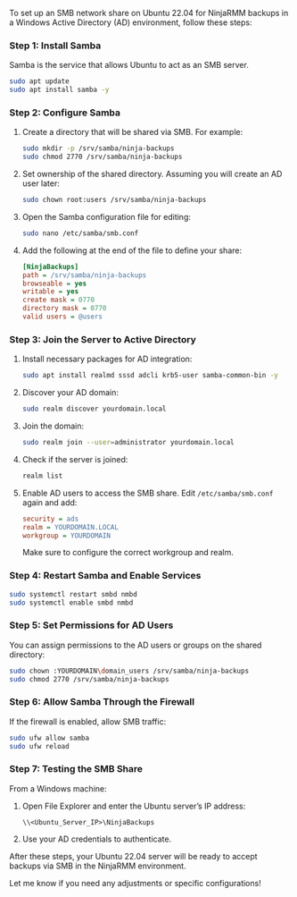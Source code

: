 To set up an SMB network share on Ubuntu 22.04 for NinjaRMM backups in a Windows Active Directory (AD) environment, follow these steps:

### Step 1: Install Samba
Samba is the service that allows Ubuntu to act as an SMB server.
```bash
sudo apt update
sudo apt install samba -y
```

### Step 2: Configure Samba
1. Create a directory that will be shared via SMB. For example:
   ```bash
   sudo mkdir -p /srv/samba/ninja-backups
   sudo chmod 2770 /srv/samba/ninja-backups
   ```

2. Set ownership of the shared directory. Assuming you will create an AD user later:
   ```bash
   sudo chown root:users /srv/samba/ninja-backups
   ```

3. Open the Samba configuration file for editing:
   ```bash
   sudo nano /etc/samba/smb.conf
   ```

4. Add the following at the end of the file to define your share:
   ```ini
   [NinjaBackups]
   path = /srv/samba/ninja-backups
   browseable = yes
   writable = yes
   create mask = 0770
   directory mask = 0770
   valid users = @users
   ```

### Step 3: Join the Server to Active Directory
1. Install necessary packages for AD integration:
   ```bash
   sudo apt install realmd sssd adcli krb5-user samba-common-bin -y
   ```

2. Discover your AD domain:
   ```bash
   sudo realm discover yourdomain.local
   ```

3. Join the domain:
   ```bash
   sudo realm join --user=administrator yourdomain.local
   ```

4. Check if the server is joined:
   ```bash
   realm list
   ```

5. Enable AD users to access the SMB share. Edit `/etc/samba/smb.conf` again and add:
   ```ini
   security = ads
   realm = YOURDOMAIN.LOCAL
   workgroup = YOURDOMAIN
   ```
   Make sure to configure the correct workgroup and realm.

### Step 4: Restart Samba and Enable Services
```bash
sudo systemctl restart smbd nmbd
sudo systemctl enable smbd nmbd
```

### Step 5: Set Permissions for AD Users
You can assign permissions to the AD users or groups on the shared directory:
```bash
sudo chown :YOURDOMAIN\domain_users /srv/samba/ninja-backups
sudo chmod 2770 /srv/samba/ninja-backups
```

### Step 6: Allow Samba Through the Firewall
If the firewall is enabled, allow SMB traffic:
```bash
sudo ufw allow samba
sudo ufw reload
```

### Step 7: Testing the SMB Share
From a Windows machine:
1. Open File Explorer and enter the Ubuntu server’s IP address:
   ```
   \\<Ubuntu_Server_IP>\NinjaBackups
   ```

2. Use your AD credentials to authenticate.

After these steps, your Ubuntu 22.04 server will be ready to accept backups via SMB in the NinjaRMM environment.

Let me know if you need any adjustments or specific configurations!
